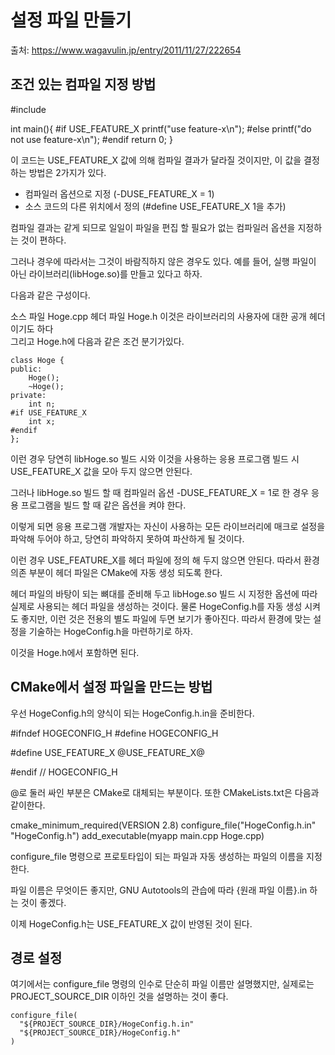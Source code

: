 # 설정 파일 만들기
출처: https://www.wagavulin.jp/entry/2011/11/27/222654
  
  
## 조건 있는 컴파일 지정 방법
#include <cstdio>
 
int main(){
#if USE_FEATURE_X
    printf("use feature-x\n");
#else
    printf("do not use feature-x\n");
#endif
    return 0;
}


이 코드는 USE_FEATURE_X 값에 의해 컴파일 결과가 달라질 것이지만, 이 값을 결정하는 방법은 2가지가 있다.
- 컴파일러 옵션으로 지정 (-DUSE_FEATURE_X = 1)
- 소스 코드의 다른 위치에서 정의 (#define USE_FEATURE_X 1을 추가)


컴파일 결과는 같게 되므로 일일이 파일을 편집 할 필요가 없는 컴파일러 옵션을 지정하는 것이 편하다.

그러나 경우에 따라서는 그것이 바람직하지 않은 경우도 있다. 예를 들어, 실행 파일이 아닌 라이브러리(libHoge.so)를 만들고 있다고 하자.



다음과 같은 구성이다.

소스 파일 
	Hoge.cpp 
헤더 파일 
	Hoge.h 이것은 라이브러리의 사용자에 대한 공개 헤더이기도 하다  
그리고 Hoge.h에 다음과 같은 조건 분기가있다.
```
class Hoge {
public:
    Hoge();
    ~Hoge();
private:
    int n;
#if USE_FEATURE_X
    int x;
#endif
};
```

이런 경우 당연히 libHoge.so 빌드 시와 이것을 사용하는 응용 프로그램 빌드 시 USE_FEATURE_X 값을 모아 두지 않으면 안된다.

그러나 libHoge.so 빌드 할 때 컴파일러 옵션 -DUSE_FEATURE_X = 1로 한 경우 응용 프로그램을 빌드 할 때 같은 옵션을 켜야 한다.

이렇게 되면 응용 프로그램 개발자는 자신이 사용하는 모든 라이브러리에 매크로 설정을 파악해 두어야 하고, 당연히 파악하지 못하여 파산하게 될 것이다.

이런 경우 USE_FEATURE_X를 헤더 파일에 정의 해 두지 않으면 안된다. 따라서 환경 의존 부분이 헤더 파일은 CMake에 자동 생성 되도록 한다.

헤더 파일의 바탕이 되는 뼈대를 준비해 두고 libHoge.so 빌드 시 지정한 옵션에 따라 실제로 사용되는 헤더 파일을 생성하는 것이다.
물론 HogeConfig.h를 자동 생성 시켜도 좋지만, 이런 것은 전용의 별도 파일에 두면 보기가 좋아진다. 따라서 환경에 맞는 설정을 기술하는 HogeConfig.h을 마련하기로 하자.


이것을 Hoge.h에서 포함하면 된다.



## CMake에서 설정 파일을 만드는 방법
우선 HogeConfig.h의 양식이 되는 HogeConfig.h.in을 준비한다.

#ifndef HOGECONFIG_H
#define HOGECONFIG_H
 
#define USE_FEATURE_X @USE_FEATURE_X@
 
#endif // HOGECONFIG_H


@로 둘러 싸인 부분은 CMake로 대체되는 부분이다. 또한 CMakeLists.txt은 다음과 같이한다.

cmake_minimum_required(VERSION 2.8)
configure_file("HogeConfig.h.in" "HogeConfig.h")
add_executable(myapp main.cpp Hoge.cpp)


configure_file 명령으로 프로토타입이 되는 파일과 자동 생성하는 파일의 이름을 지정한다.

파일 이름은 무엇이든 좋지만, GNU Autotools의 관습에 따라 {원래 파일 이름}.in 하는 것이 좋겠다.

이제 HogeConfig.h는 USE_FEATURE_X 값이 반영된 것이 된다.







## 경로 설정

여기에서는 configure_file 명령의 인수로 단순히 파일 이름만 설명했지만, 실제로는 PROJECT_SOURCE_DIR 이하인 것을 설명하는 것이 좋다.
```
configure_file(
  "${PROJECT_SOURCE_DIR}/HogeConfig.h.in"
  "${PROJECT_SOURCE_DIR}/HogeConfig.h"
)
```
